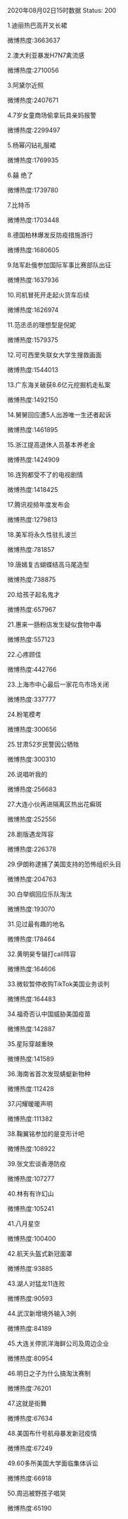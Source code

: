 2020年08月02日15时数据
Status: 200

1.迪丽热巴高开叉长裙

微博热度:3663637

2.澳大利亚暴发H7N7禽流感

微博热度:2710056

3.阿黛尔近照

微博热度:2407671

4.7岁女童商场偷拿玩具亲妈报警

微博热度:2299497

5.杨幂闪钻礼服裙

微博热度:1769935

6.囍 绝了

微博热度:1739780

7.比特币

微博热度:1703448

8.德国柏林爆发反防疫措施游行

微博热度:1680605

9.陆军赴俄参加国际军事比赛部队出征

微博热度:1637936

10.司机冒死开走起火货车后续

微博热度:1626974

11.范丞丞的理想型是倪妮

微博热度:1579375

12.可可西里失联女大学生搜救画面

微博热度:1544013

13.广东海关破获8.6亿元挖掘机走私案

微博热度:1492150

14.舅舅回应遭5人出游唯一生还者起诉

微博热度:1461895

15.浙江提高退休人员基本养老金

微博热度:1424909

16.连狗都受不了的电视剧情

微博热度:1418425

17.腾讯视频年度发布会

微博热度:1279813

18.美军将永久性驻扎波兰

微博热度:781857

19.唐嫣复古蝴蝶结高马尾造型

微博热度:738875

20.给孩子起名鬼才

微博热度:657967

21.惠来一肠粉店发生疑似食物中毒

微博热度:557123

22.心疼顾佳

微博热度:442766

23.上海市中心最后一家花鸟市场关闭

微博热度:337777

24.粉笔模考

微博热度:300656

25.甘肃52岁民警因公牺牲

微博热度:300310

26.说唱听我的

微博热度:256683

27.大连小伙再进隔离区热出花癣斑

微博热度:252556

28.剧版遇龙阵容

微博热度:226378

29.伊朗称逮捕了美国支持的恐怖组织头目

微博热度:204763

30.白举纲回应乐队淘汰

微博热度:193070

31.见过最有趣的地名

微博热度:178464

32.黄明昊专辑打call阵容

微博热度:164606

33.微软暂停收购TikTok美国业务谈判

微博热度:164483

34.福奇否认中国威胁美国疫苗

微博热度:142887

35.星际穿越重映

微博热度:141589

36.海南省首次发现蜻蜓新物种

微博热度:112428

37.闪耀暖暖声明

微博热度:111382

38.鞠翼铭参加的是变形计吧

微博热度:108922

39.张文宏谈香港防疫

微博热度:107277

40.林有有许幻山

微博热度:105241

41.八月星空

微博热度:100400

42.航天头盔式新冠面罩

微博热度:93885

43.湖人对猛龙11连败

微博热度:90593

44.武汉新增境外输入3例

微博热度:84189

45.大连关停凯洋海鲜公司及周边企业

微博热度:80954

46.明日之子为什么搞淘汰赛制

微博热度:76201

47.这就是街舞

微博热度:67634

48.美国布什号航母暴发新冠疫情

微博热度:67249

49.60多所美国大学面临集体诉讼

微博热度:66918

50.周迅被野孩子唱哭

微博热度:65190

